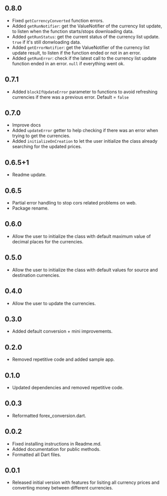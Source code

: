 ## 0.8.0
 - Fixed `getCurrencyConverted` function errors.
 - Added `getRunNotifier`: get the ValueNotifier of the currency list update, to listen when the function starts/stops downloading data.
 - Added `getRunStatus`: get the current status of the currency list update. `true` if it's still donwloading data.
 - Added `getErrorNotifier`: get the ValueNotifier of the currency list update result, to listen if the function ended or not in an error.
 - Added `getRunError`: check if the latest call to the currency list update function ended in an error. `null` if everything went ok.

## 0.7.1
 - Added `blockIfUpdateError` parameter to functions to avoid refreshing currencies if there was a previous error. Default = `false`

## 0.7.0
 - Improve docs
 - Added `updateError` getter to help checking if there was an error when trying to get the currencies.
 - Added `initializeOnCreation` to let the user initialize the class already searching for the updated prices.

## 0.6.5+1
 - Readme update.

## 0.6.5
 - Partial error handling to stop cors related problems on web.
 - Package rename.

## 0.6.0
 - Allow the user to initialize the class with default maximum value of decimal places for the currencies.

## 0.5.0
 - Allow the user to initialize the class with default values for source and destination currencies.

## 0.4.0
 - Allow the user to update the currencies.

## 0.3.0
 - Added default conversion + mini improvements.

## 0.2.0
 - Removed repetitive code and added sample app.

## 0.1.0
- Updated dependencies and removed repetitive code.

## 0.0.3
 - Reformatted forex_conversion.dart.

## 0.0.2
 - Fixed installing instructions in Readme.md.
 - Added documentation for public methods.
 - Formatted all Dart files.

## 0.0.1
 - Released initial version with features for lisiting all currency prices and converting money between different currencies.